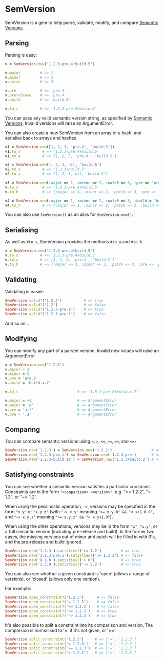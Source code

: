 SemVersion
==========

SemVersion is a gem to help parse, validate, modify, and compare [Semantic Versions](http://semver.org).

Parsing
-------

Parsing is easy:

```ruby
v = SemVersion.new('1.2.3-pre.4+build.5')

v.major         # => 1
v.minor         # => 2
v.patch         # => 3

v.pre           # => 'pre.4'
v.prerelease    # => 'pre.4'
v.build         # => 'build.5'

v.to_s          # => '1.2.3-pre.4+build.5'
```

You can pass any valid semantic version string, as specified by [Semantic Versions](http://semver.org).
Invalid versions will raise an ArgumentError.

You can also create a new SemVersion from an array or a hash, and serialise back to arrays and hashes.

```ruby
v1 = SemVersion.new([1, 2, 3, 'pre.4', 'build.5'])
v1.to_s          # => '1.2.3-pre.4+build.5'
v1.to_a          # => [1, 2, 3, 'pre.4', 'build.5']

v2 = SemVersion.new(1, 2, 3, nil, 'build.5')
v2.to_s          # => '1.2.3+build.5'
v2.to_a          # => [1, 2, 3, nil, 'build.5']

v3 = SemVersion.new(:major => 1, :minor => 2, :patch => 3, :pre => 'pre.4', :build => 'build.5')
v.to_s           # => '1.2.3-pre.4+build.5'
v.to_h           # => {:major => 1, :minor => 2, :patch => 3, :pre => 'pre.4', :build => 'build.5'}

v4 = SemVersion.new(:major => 1, :minor => 2, :patch => 3, :build = 'build.6')
v4.to_h          # => {:major => 1, :minor => 2, :patch => 3, :build => 'build.6'}
```

You can also use `SemVersion()` as an alias for `SemVersion.new()`.

Serialising
-----------

As well as `#to_s`, SemVersion provides the methods `#to_a` and `#to_h`.

```ruby
v = SemVersion.new('1.2.3-pre.4+build.5')
v.to_s          # => '1.2.3-pre.4+build.5'
v.to_a          # => [1, 2, 3, 'pre.4', 'build.5']
v.to_h          # => {:major => 1, :minor => 2, :patch => 3, :pre => 'pre.4', :build => 'build.5'}
```

Validating
----------

Validating is easier:

```ruby
SemVersion.valid?('1.2.3')          # => true
SemVersion.valid?('1.2')            # => false
SemVersion.valid?('1.2.3-pre.1')    # => true
SemVersion.valid?('1.2.3-pre.!')    # => false
```

And so on...

Modifying
---------

You can modify any part of a parsed version.
Invalid new values will raise an ArgumentError

```ruby
v = SemVersion.new('1.2.3')
v.major = 3
v.minor = 5
v.pre = 'pre.2'
v.build = 'build.x.7'

v.to_s                           # => '3.5.1-pre.2+build.x.7'

v.major = -1                     # => ArgumentError
v.major = 'a'                    # => ArgumentError
v.pre = 'a.!'                    # => ArgumentError
v.pre = '.a'                     # => ArgumentError
```

Comparing
---------

You can compare semantic versions using `<`, `>`, `<=`, `>=`, `==`, and `<=>`

```ruby
SemVersion.new('1.2.3') < SemVersion.new('1.2.2')                  # => true
SemVersion.new('1.2.3-pre.1') <= SemVersion.new('1.2.3-pre')       # => false
SemVersion.new('1.2.3+build.11') > SemVersion.new('1.2.3+build.2') # => true
```

Satisfying constraints
----------------------

You can see whether a semantic version satisfies a particular constraint.
Constraints are in the form `"<comparison> <version>"`, e.g. ">= 1.2.2", "= 1.3", or "~> 1.2".

When using the pessimistic operation, `~>`, versions may be specified in the form `"x.y"` or `"x.y.z"` (with `"~> x.y"` meaning `">= x.y.0" && "< x+1.0.0"`, and `"~> x.y.z"` meaning `">= x.y.z" && "< x.y+1.0"`).

When using the other operations, versions may be in the form `"x"`, `"x.y"`, or a full semantic version (including pre-release and build).
In the former two cases, the missing versions out of minor and patch will be filled in with 0's, and the pre-release and build ignored.

```ruby
SemVersion.new('1.2.3').satisfies?('>= 1.2')         # => true
SemVersion.new('1.2.3-pre.1').satisfies?('>= 1.2.3') # => false
SemVersion.new('0.1.0').satisfies?('> 0')            # => true
SemVersion.new('2.3.0').satisfies?('~> 2.2')         # => true
```

You can also see whether a given constraint is 'open' (allows a range of versions), or 'closed' (allows only one version).

For example:

```ruby
SemVersion.open_constraint?('1.2.3')      # => false
SemVersion.open_constraint?('= 1.2.3')    # => false
SemVersion.open_constraint?('== 1.2.3')   # => false
SemVersion.open_constraint?('<= 1.2.3')   # => true
SemVersion.open_constraint?('~> 1.2.3')   # => true
```

It's also possible to split a constraint into its comparison and version.
The comparsion is normalised to '=' if it's not given, or '=='.

```ruby
SemVersion.split_constraint('1.2.3')     # => ['=', '1.2.3']
SemVersion.split_constraint('= 1.2.3')   # => ['=', '1.2.3']
SemVersion.split_constraint('== 1.2.3')  # => ['=', '1.2.3']
SemVersion.split_constraint('> 1.2.3')   # => ['>', '1.2.3']
```